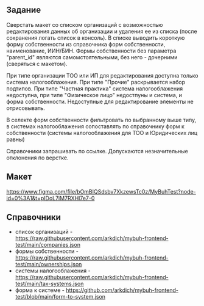 ## Задание

Сверстать макет со списком организаций с возможностью редактирования данных об организации и удаления ее из списка (после сохранения логать список в консоль). В списке выводить короткую форму собственности из справочника форм собственности, наименование, ИИН/БИН. Формы собственности без параметра "parent_id" являются самомстоятельными, без него - дочерними (сверяться с макетом).

При типе организации ТОО или ИП для редактирования доступна только система налогооблажения. При типе "Прочие" раскрывается набор подтипов. При типе "Частная практика" система налогооблажения недоступна, при типе "Физическое лицо" недостпуны и система, и форма собственности. Недоступные для редактирование элементы не отрисовывать.

В селекте форм собственности фильтровать по выбранному выше типу, в системах налогооблажения сопоставлять по справочнику форм к собственности (системы налогооблажения для ТОО и Юридических лиц равны)

Справочники запрашивать по ссылке. Допускаются незначительные отклонения по верстке.

## Макет
https://www.figma.com/file/bOmBIQSdsbv7XkzewsTc0z/MyBuhTest?node-id=0%3A1&t=pIDoL7iM7RXHl7e7-0

## Справочники
- список организаций - https://raw.githubusercontent.com/arkdich/mybuh-frontend-test/main/companies.json
- формы собственности - https://raw.githubusercontent.com/arkdich/mybuh-frontend-test/main/ownerships.json
- системы налогооблажения - https://raw.githubusercontent.com/arkdich/mybuh-frontend-test/main/tax-systems.json
- форма к системе - https://github.com/arkdich/mybuh-frontend-test/blob/main/form-to-system.json
